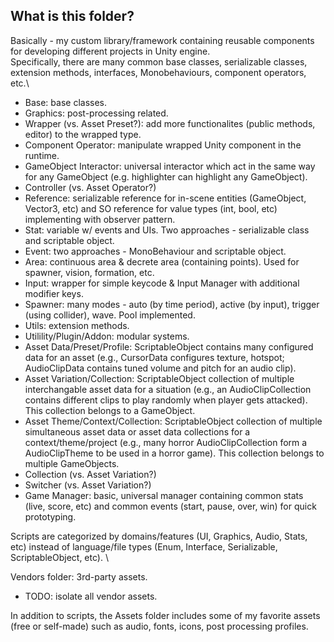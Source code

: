 ## What is this folder?
Basically - my custom library/framework containing reusable components for developing different projects in Unity engine. \
Specifically, there are many common base classes, serializable classes, extension methods, interfaces, Monobehaviours, component operators, etc.\

+ Base: base classes.
+ Graphics: post-processing related.
+ Wrapper (vs. Asset Preset?): add more functionalites (public methods, editor) to the wrapped type.
+ Component Operator: manipulate wrapped Unity component in the runtime.
+ GameObject Interactor: universal interactor which act in the same way for any GameObject (e.g. highlighter can highlight any GameObject).
+ Controller (vs. Asset Operator?)
+ Reference: serializable reference for in-scene entities (GameObject, Vector3, etc) and SO reference for value types (int, bool, etc) implementing with observer pattern.
+ Stat: variable w/ events and UIs. Two approaches - serializable class and scriptable object.
+ Event: two approaches - MonoBehaviour and scriptable object.
+ Area: continuous area & decrete area (containing points). Used for spawner, vision, formation, etc.
+ Input: wrapper for simple keycode & Input Manager with additional modifier keys.
+ Spawner: many modes - auto (by time period), active (by input), trigger (using collider), wave. Pool implemented.
+ Utils: extension methods.
+ Utilility/Plugin/Addon: modular systems.
+ Asset Data/Preset/Profile: ScriptableObject contains many configured data for an asset (e.g., CursorData configures texture, hotspot; AudioClipData contains tuned volume and pitch for an audio clip).
+ Asset Variation/Collection: ScriptableObject collection of multiple interchangable asset data for a situation (e.g., an AudioClipCollection contains different clips to play randomly when player gets attacked). This collection belongs to a GameObject.
+ Asset Theme/Context/Collection: ScriptableObject collection of multiple simultaneous asset data or asset data collections for a context/theme/project (e.g., many horror AudioClipCollection form a AudioClipTheme to be used in a horror game). This collection belongs to multiple GameObjects.
+ Collection (vs. Asset Variation?)
+ Switcher (vs. Asset Variation?)
+ Game Manager: basic, universal manager containing common stats (live, score, etc) and common events (start, pause, over, win) for quick prototyping.

Scripts are categorized by domains/features (UI, Graphics, Audio, Stats, etc) instead of language/file types (Enum, Interface, Serializable, ScriptableObject, etc). \

Vendors folder: 3rd-party assets.
+ TODO: isolate all vendor assets.

In addition to scripts, the Assets folder includes some of my favorite assets (free or self-made) such as audio, fonts, icons, post processing profiles.